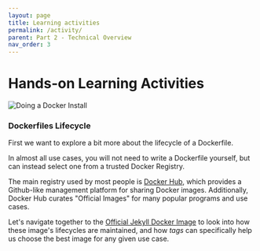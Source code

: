 ```yaml
---
layout: page
title: Learning activities
permalink: /activity/
parent: Part 2 - Technical Overview
nav_order: 3
---
```


# Hands-on Learning Activities

![Doing a Docker Install](/figures/dockerinstall.png)

### Dockerfiles Lifecycle

First we want to explore a bit more about the lifecycle of a Dockerfile.

In almost all use cases, you will not need to write a Dockerfile yourself, but can instead select one from a trusted Docker Registry.

The main registry used by most people is [Docker Hub](http://hub.docker.com), which provides a Github-like management platform for sharing Docker images. Additionally, Docker Hub curates "Official Images" for many popular programs and use cases.

Let's navigate together to the [Official Jekyll Docker Image](http://hub.docker.com/r/jekyll/jekyll/tags) to look into how these image's lifecycles are maintained, and how *tags* can specifically help us choose the best image for any given use case.
<br/>

<!---
### Installing Docker/Q&A

Even though mastering Docker can help you solve the many environment and dependency issues you'll come across in computing, getting Docker itself running on any given system can be quite a challenging task initially!

First, we're going to check in on everyone's install status, to see who already has Docker installed. (No worries if you don't, it's not required- just gaining an understanding of our experience levels!)

Next, if you're interested in getting started with your install *now*, we'll allot this time to step through [the first steps of installation, as designated here](install.md), and to answer any questions that arise when reviewing these instructions.

Additionally, [this thorough guide](https://www.ezzeddinabdullah.com/posts/penguins-in-docker-a-tutorial-on-why-we-use-docker) was just published yesterday, walking through the basics of Docker up to creating Dockerfiles from a data engineering perspective!
--->